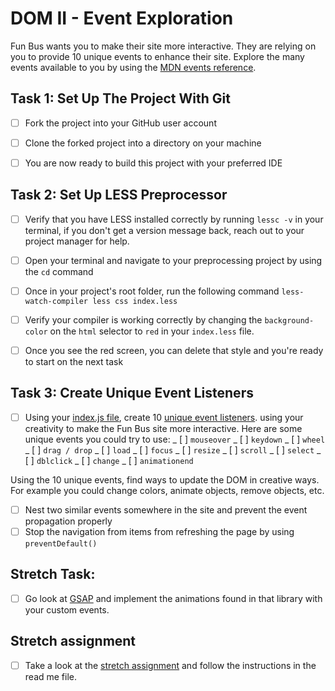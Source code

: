 # DOM II - Event Exploration

Fun Bus wants you to make their site more interactive. They are relying on you to provide 10 unique events to enhance their site. Explore the many events available to you by using the [MDN events reference](https://developer.mozilla.org/en-US/docs/Web/Events).

## Task 1: Set Up The Project With Git

-   [ ] Fork the project into your GitHub user account

-   [ ] Clone the forked project into a directory on your machine

-   [ ] You are now ready to build this project with your preferred IDE

## Task 2: Set Up LESS Preprocessor

-   [ ] Verify that you have LESS installed correctly by running `lessc -v` in your terminal, if you don't get a version message back, reach out to your project manager for help.

-   [ ] Open your terminal and navigate to your preprocessing project by using the `cd` command

-   [ ] Once in your project's root folder, run the following command `less-watch-compiler less css index.less`

-   [ ] Verify your compiler is working correctly by changing the `background-color` on the `html` selector to `red` in your `index.less` file.

-   [ ] Once you see the red screen, you can delete that style and you're ready to start on the next task

## Task 3: Create Unique Event Listeners

-   [ ] Using your [index.js file](js/index.js), create 10 [unique event listeners](https://developer.mozilla.org/en-US/docs/Web/Events). using your creativity to make the Fun Bus site more interactive. Here are some unique events you could try to use:
        \_ [ ] `mouseover`
        _ [ ] `keydown`
        _ [ ] `wheel`
        _ [ ] `drag / drop`
        _ [ ] `load`
        _ [ ] `focus`
        _ [ ] `resize`
        _ [ ] `scroll`
        _ [ ] `select`
        \_ [ ] `dblclick`
        \_ [ ] `change`
        \_ [ ] `animationend`

Using the 10 unique events, find ways to update the DOM in creative ways. For example you could change colors, animate objects, remove objects, etc.

-   [ ] Nest two similar events somewhere in the site and prevent the event propagation properly
-   [ ] Stop the navigation from items from refreshing the page by using `preventDefault()`

## Stretch Task:

-   [ ] Go look at [GSAP](https://greensock.com/) and implement the animations found in that library with your custom events.

## Stretch assignment

-   [ ] Take a look at the [stretch assignment](stretch-assignment) and follow the instructions in the read me file.
